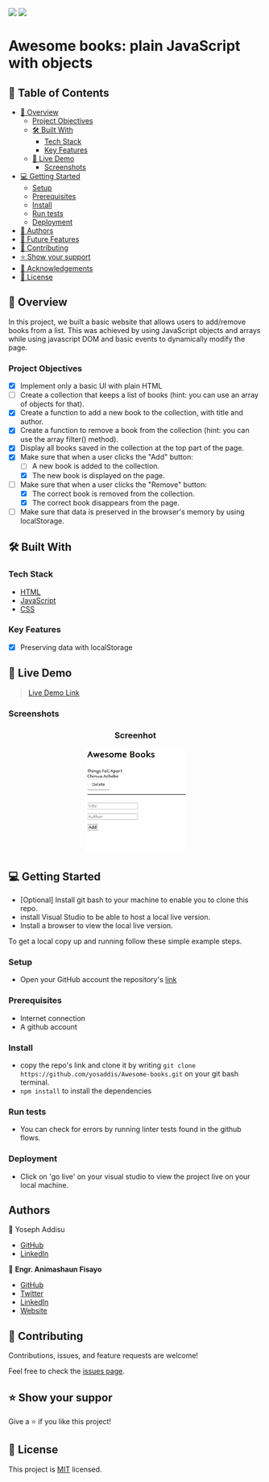 ![](https://img.shields.io/badge/fmanimashaun-green)
![](https://img.shields.io/badge/yosaddis-blue)

# Awesome books: plain JavaScript with objects

## 📗 Table of Contents

- [📖 Overview](#about-project)
  - [Project Objectives](#project-objectives)
  - [🛠 Built With](#built-with)
    - [Tech Stack](#tech-stack)
    - [Key Features](#key-features)
  - [🚀 Live Demo](#live-demo)
    - [Screenshots](#screenshots)
- [💻 Getting Started](#getting-started)
  - [Setup](#setup)
  - [Prerequisites](#prerequisites)
  - [Install](#install)
  - [Run tests](#run-tests)
  - [Deployment](#deployment)
- [👥 Authors](#authors)
- [🔭 Future Features](#future-features)
- [🤝 Contributing](#contributing)
- [⭐️ Show your support](#support)
- [🙏 Acknowledgements](#acknowledgements)
- [📝 License](#license)


## 📖 Overview <a name="about-project"></a>

In this project, we built a basic website that allows users to add/remove books from a list. This was achieved by using JavaScript objects and arrays while using javascript DOM and basic events to dynamically modify the page.

### Project Objectives <a name="project-objectives"></a>

- [x] Implement only a basic UI with plain HTML
- [ ] Create a collection that keeps a list of books (hint: you can use an array of objects for that).
- [x] Create a function to add a new book to the collection, with title and author.
- [x] Create a function to remove a book from the collection (hint: you can use the array filter() method).
- [x] Display all books saved in the collection at the top part of the page.
- [x] Make sure that when a user clicks the "Add" button:
  - [ ] A new book is added to the collection.
  - [x] The new book is displayed on the page.
- [ ] Make sure that when a user clicks the "Remove" button:
  - [x] The correct book is removed from the collection.
  - [x] The correct book disappears from the page.
- [ ] Make sure that data is preserved in the browser's memory by using localStorage.

## 🛠 Built With <a name="built-with"></a>

### Tech Stack <a name="tech-stack"></a>

- [HTML](https://developer.mozilla.org/en-US/docs/Web/HTML)
- [JavaScript](https://developer.mozilla.org/en-US/docs/Web/JavaScript)
- [CSS](https://developer.mozilla.org/en-US/docs/Web/CSS)

### Key Features <a name="key-features"></a>

- [x] Preserving data with localStorage

## 🚀 Live Demo <a name="live-demo"></a>

> [Live Demo Link](https://yosaddis.github.io/Awesome-books/)

### Screenshots <a name="screenshots"></a>

<h3 align="center">Screenhot</h3>
<p align="center">
  <img width="200" src="screenshots/demo.png">
</P>

## 💻 Getting Started <a name="getting-started"></a>

- [Optional] Install git bash to your machine to enable you to clone this repo.
- install Visual Studio to be able to host a local live version.
- Install a browser to view the local live version.

To get a local copy up and running follow these simple example steps.

### Setup <a name="setup"></a>

- Open your GitHub account the repository's [link](https://github.com/yosaddis/Awesome-books)

### Prerequisites <a name="prerequisites"></a>

- Internet connection
- A github account

### Install <a name="install"></a>

- copy the repo's link and clone it by writing `git clone https://github.com/yosaddis/Awesome-books.git` on your git bash terminal.
- `npm install` to install the dependencies

### Run tests <a name="run-tests"></a>

- You can check for errors by running linter tests found in the github flows.

### Deployment <a name="deployment"></a>

- Click on 'go live' on your visual studio to view the project live on your local machine.

## Authors <a name="authors"></a>

👤 Yoseph Addisu

- [GitHub](https://github.com/yosaddis)
- [LinkedIn](https://www.linkedin.com/in/yoseph-addisu-79a58b60)


👤 **Engr. Animashaun Fisayo**

- [GitHub](https://github.com/fmanimashaun)
- [Twitter](https://twitter.com/fmanimashaun)
- [LinkedIn](https://www.linkedin.com/in/fmanimashaun/)
- [Website](https://fmanimashaun.com)


## 🤝 Contributing <a name="contributing"></a>

Contributions, issues, and feature requests are welcome!

Feel free to check the [issues page](../../issues/).

## ⭐️ Show your suppor <a name="support"></a>

Give a ⭐️ if you like this project!

## 📝 License <a name="license"></a>

This project is [MIT](./LICENSE) licensed.
